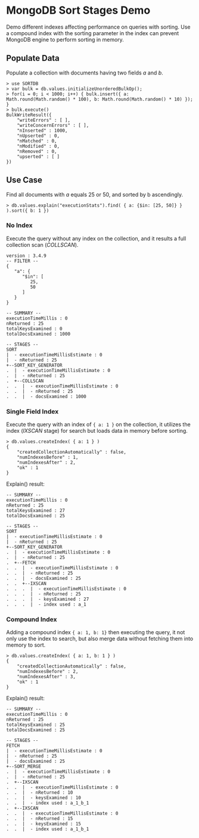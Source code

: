 # MongoDB Sort Stages Demo
Demo different indexes affecting performance on queries with sorting.  Use a compound index with the sorting parameter in the index can prevent MongoDB engine to perform sorting in memory. 
## Populate Data
Populate a collection with documents having two fields _a_ and _b_.
```
> use SORTDB
> var bulk = db.values.initializeUnorderedBulkOp();
> for(i = 0; i < 1000; i++) { bulk.insert({ a: Math.round(Math.random() * 100), b: Math.round(Math.random() * 10) }); }
> bulk.execute()
BulkWriteResult({
	"writeErrors" : [ ],
	"writeConcernErrors" : [ ],
	"nInserted" : 1000,
	"nUpserted" : 0,
	"nMatched" : 0,
	"nModified" : 0,
	"nRemoved" : 0,
	"upserted" : [ ]
})
```
## Use Case
Find all documents with _a_ equals 25 or 50, and sorted by b ascendingly.
```
> db.values.explain("executionStats").find( { a: {$in: [25, 50]} } ).sort({ b: 1 })
```
### No Index
Execute the query without any index on the collection, and it results a full collection scan (_COLLSCAN_).
```
version : 3.4.9
-- FILTER --
{
   "a": {
      "$in": [
         25,
         50
      ]
   }
}

-- SUMMARY --
executionTimeMillis : 0
nReturned : 25
totalKeysExamined : 0
totalDocsExamined : 1000

-- STAGES --
SORT
|  - executionTimeMillisEstimate : 0
|  - nReturned : 25
+--SORT_KEY_GENERATOR
.  |  - executionTimeMillisEstimate : 0
.  |  - nReturned : 25
.  +--COLLSCAN
.  .  |  - executionTimeMillisEstimate : 0
.  .  |  - nReturned : 25
.  .  |  - docsExamined : 1000
```
### Single Field Index
Execute the query with an index of `{ a: 1 }` on the collection, it utilizes the index (_IXSCAN_ stage) for search but loads data in memory before sorting.
```
> db.values.createIndex( { a: 1 } )
{
	"createdCollectionAutomatically" : false,
	"numIndexesBefore" : 1,
	"numIndexesAfter" : 2,
	"ok" : 1
}
```
Explain() result:
```
-- SUMMARY --
executionTimeMillis : 0
nReturned : 25
totalKeysExamined : 27
totalDocsExamined : 25

-- STAGES --
SORT
|  - executionTimeMillisEstimate : 0
|  - nReturned : 25
+--SORT_KEY_GENERATOR
.  |  - executionTimeMillisEstimate : 0
.  |  - nReturned : 25
.  +--FETCH
.  .  |  - executionTimeMillisEstimate : 0
.  .  |  - nReturned : 25
.  .  |  - docsExamined : 25
.  .  +--IXSCAN
.  .  .  |  - executionTimeMillisEstimate : 0
.  .  .  |  - nReturned : 25
.  .  .  |  - keysExamined : 27
.  .  .  |  - index used : a_1
```
### Compound Index
Adding a compound index `{ a: 1, b: 1}` then executing the query, it not only use the index to search, but also merge data without fetching them into memory to sort.
```
> db.values.createIndex( { a: 1, b: 1 } )
{
	"createdCollectionAutomatically" : false,
	"numIndexesBefore" : 2,
	"numIndexesAfter" : 3,
	"ok" : 1
}
```
Explain() result:
```
-- SUMMARY --
executionTimeMillis : 0
nReturned : 25
totalKeysExamined : 25
totalDocsExamined : 25

-- STAGES --
FETCH
|  - executionTimeMillisEstimate : 0
|  - nReturned : 25
|  - docsExamined : 25
+--SORT_MERGE
.  |  - executionTimeMillisEstimate : 0
.  |  - nReturned : 25
.  +--IXSCAN
.  .  |  - executionTimeMillisEstimate : 0
.  .  |  - nReturned : 10
.  .  |  - keysExamined : 10
.  .  |  - index used : a_1_b_1
.  +--IXSCAN
.  .  |  - executionTimeMillisEstimate : 0
.  .  |  - nReturned : 15
.  .  |  - keysExamined : 15
.  .  |  - index used : a_1_b_1
```